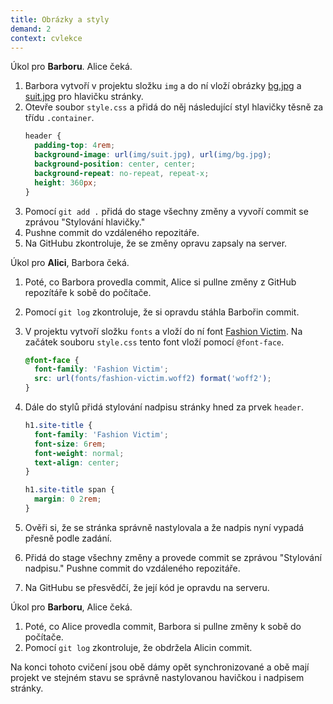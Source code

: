 ```yaml
---
title: Obrázky a styly
demand: 2
context: cvlekce
---
```


Úkol pro **Barboru**. Alice čeká.

1. Barbora vytvoří v projektu složku `img` a do ní vloží obrázky [bg.jpg](assets/bg.jpg) a [suit.jpg](assets/suit.jpg) pro hlavičku stránky.
1. Otevře soubor `style.css` a přidá do něj následující styl hlavičky těsně za třídu `.container`.
   ```css
   header {
     padding-top: 4rem;
     background-image: url(img/suit.jpg), url(img/bg.jpg);
     background-position: center, center;
     background-repeat: no-repeat, repeat-x;
     height: 360px;
   }
   ```
1. Pomocí `git add .` přidá do stage všechny změny a vyvoří commit se zprávou "Stylování hlavičky."
1. Pushne commit do vzdáleného repozitáře.
1. Na GitHubu zkontroluje, že se změny opravu zapsaly na server.

Úkol pro **Alici**, Barbora čeká.

1. Poté, co Barbora provedla commit, Alice si pullne změny z GitHub repozítáře k sobě do počítače.
1. Pomocí `git log` zkontroluje, že si opravdu stáhla Barbořin commit.
1. V projektu vytvoří složku `fonts` a vloží do ní font [Fashion Victim](assets/fashion-victim.woff2). Na začátek souboru `style.css` tento font vloží pomocí `@font-face`.
   ```css
   @font-face {
     font-family: 'Fashion Victim';
     src: url(fonts/fashion-victim.woff2) format('woff2');
   }
   ```
1. Dále do stylů přidá stylování nadpisu stránky hned za prvek `header`.

   ```css
   h1.site-title {
     font-family: 'Fashion Victim';
     font-size: 6rem;
     font-weight: normal;
     text-align: center;
   }

   h1.site-title span {
     margin: 0 2rem;
   }
   ```

1. Ověři si, že se stránka správně nastylovala a že nadpis nyní vypadá přesně podle zadání.
1. Přidá do stage všechny změny a provede commit se zprávou "Stylování nadpisu." Pushne commit do vzdáleného repozitáře.
1. Na GitHubu se přesvědčí, že její kód je opravdu na serveru.

Úkol pro **Barboru**, Alice čeká.

1. Poté, co Alice provedla commit, Barbora si pullne změny k sobě do počítače.
1. Pomocí `git log` zkontroluje, že obdržela Alicin commit.

Na konci tohoto cvičení jsou obě dámy opět synchronizované a obě mají projekt ve stejném stavu se správně nastylovanou havičkou i nadpisem stránky.
